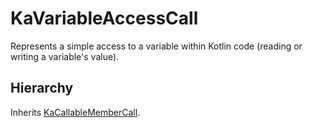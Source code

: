 # KaVariableAccessCall

Represents a simple access to a variable within Kotlin code (reading or writing a variable's value).

## Hierarchy

Inherits [KaCallableMemberCall](KaCallableMemberCall.md).